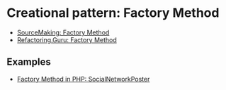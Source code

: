 # Creational pattern: Factory Method

- [SourceMaking: Factory Method](https://sourcemaking.com/design_patterns/factory_method)
- [Refactoring.Guru: Factory Method](https://refactoring.guru/design-patterns/factory-method)

## Examples

* [Factory Method in PHP: SocialNetworkPoster](Php/SocialNetworkPoster)